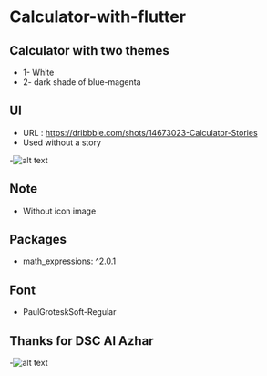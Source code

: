 # Calculator-with-flutter

## Calculator with two themes
 - 1- White
-  2- dark shade of blue-magenta

## UI
- URL : https://dribbble.com/shots/14673023-Calculator-Stories
- Used without a story

-![alt text](https://cdn.dribbble.com/users/5536359/screenshots/14673023/media/265933acb4562adb2930fcc6bc772a2a.jpg)


## Note
- Without icon image


## Packages
- math_expressions: ^2.0.1


## Font
- PaulGroteskSoft-Regular

## Thanks for DSC Al Azhar
-![alt text](https://developers.google.com/community/dsc/images/dsc_lockup.png)
